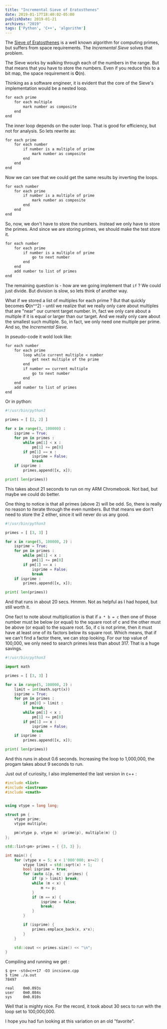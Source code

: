 ```yaml
---
title: "Incremental Sieve of Eratosthenes"
date: 2019-01-17T18:40:02-05:00
publishDate: 2019-01-21
archives: "2019"
tags: ['Python', 'C++', 'algorithm']
---
```


The [Sieve of
Eratosthenes](https://en.wikipedia.org/wiki/Sieve_of_Eratosthenes) is a well
known algorithm for computing primes, but suffers from space requirements. The
_Incremental Sieve_ solves that problem.

<!--more-->

The Sieve works by walking through each of the numbers in the range. But that
means that you have to store the numbers. Even if you reduce this to a bit map,
the space requirement is **O**(n).

Thinking as a software engineer, it is evident that the core of the Sieve's
implementation would be a nested loop.

```txt
for each prime
    for each multiple
        mark number as composite
    end
end
```

The inner loop depends on the outer loop. That is good for efficiency, but not
for analysis. So lets rewrite as:

```txt
for each prime
    for each number
        if number is a multiple of prime
            mark number as composite
        end
    end
end
```

Now we can see that we could get the same results by inverting the loops.

```txt
for each number
    for each prime
        if number is a multiple of prime
            mark number as composite
        end
    end
end
```
So, now, we don't have to store the numbers. Instead we only have to store the
primes. And since we are storing primes, we should make the test store it. 

```txt
for each number
    for each prime
        if number is a multiple of prime
            go to next number
        end
    end
    add number to list of primes
end
```

The remaining question is - how are we going implement that `if` ? We could
just divide. But division is slow, so lets think of another way.

What if we stored a list of multiples for each prime ? But that quickly becomes
**O**(n^^2) - until we realize that we really only care about multiples that
are "near" our current target number. In, fact we only care about a multiple if
it is equal or larger than our target. And we really only care about the
smallest such multiple. So, in fact, we only need one multiple per prime. And
so, the _Incremental Sieve_.

In pseudo-code it wold look like:

```txt
for each number
    for each prime
        loop while current multiple < number
            get next multiple of the prime
        end
        if number == current multiple
            go to next number
        end
    end
    add number to list of primes
end
```

Or in python:

```py
#!/usr/bin/python3

primes = [ [2, 2] ]

for x in range(3, 100000) :
    isprime = True;
    for pm in primes :
        while pm[1] < x :
            pm[1] += pm[0]
        if pm[1] == x :
            isprime = False;
            break
    if isprime :
        primes.append([x, x]);

print( len(primes))
```

This takes about 21 seconds to run on my ARM Chromebook. Not bad, but maybe we
could do better.

One thing to notice is that all primes (above 2) will be odd. So, there is
really no reason to iterate through the even numbers. But that means we don't
need to store the 2 either, since it will never do us any good.

```py
#!/usr/bin/python3

primes = [ [3, 3] ]

for x in range(5, 100000, 2) :
    isprime = True;
    for pm in primes :
        while pm[1] < x :
            pm[1] += pm[0]
        if pm[1] == x :
            isprime = False;
            break
    if isprime :
        primes.append([x, x]);

print( len(primes))
```

And that runs in about 20 secs. Hmmm. Not as helpful as I had hoped, but still
worth it.

One fact to note about multiplication is that if `a * b = c` then one of those
number must be below (or equal) to the square root of c and the other must be
above (or equal) to the square root. So, if c is not prime, then it must have
at least one of its factors below its square root. Which means, that if we
can't find a factor there, we can stop looking. For our top value of 100,000,
we only need to search primes less than about 317. That is a huge savings.


```py
#!/usr/bin/python3

import math

primes = [ [3, 3] ]

for x in range(5, 100000, 2) :
    limit = int(math.sqrt(x))
    isprime = True;
    for pm in primes :
        if pm[0] > limit :
            break;
        while pm[1] < x :
            pm[1] += pm[0]
        if pm[1] == x :
            isprime = False;
            break
    if isprime :
        primes.append([x, x]);

print( len(primes))
```

And this runs in about 0.6 seconds. Increasing the loop to 1,000,000, the
progam takes about 9 seconds to run.

Just out of curiosity, I also implemented the last version in c++ :

```cpp
#include <list>
#include <iostream>
#include <cmath>


using vtype = long long;

struct pm {
    vtype prime;
    vtype multiple;

    pm(vtype p, vtype m) :prime(p), multiple(m) {}
};

std::list<pm> primes = { {3, 3} };

int main() {
    for (vtype x = 5; x < 1'000'000; x+=2) {
        vtype limit = std::sqrt(x) + 1;
        bool isprime = true;
        for (auto &[p, m] : primes) {
            if (p > limit) break;
            while (m < x) {
                m += p;
            }
            if (m == x) {
                isprime = false;
                break;
            }
        }

        if (isprime) {
            primes.emplace_back(x, x*x);
        }
    }

    std::cout << primes.size() << "\n";
}
```

Compiling and running we get :

```
$ g++ -std=c++17 -O3 incsieve.cpp
$ time ./a.out
78497

real    0m0.093s
user    0m0.084s
sys     0m0.010s
```

Well that is mighty nice. For the record, it took about 30 secs to run with the
loop set to 100,000,000. 

I hope you had fun looking at this variation on an old "favorite".
